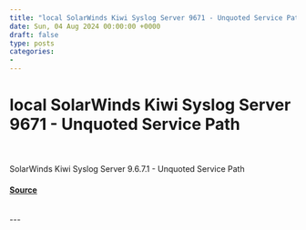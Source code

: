 ```yaml
---
title: "local SolarWinds Kiwi Syslog Server 9671 - Unquoted Service Path"
date: Sun, 04 Aug 2024 00:00:00 +0000
draft: false
type: posts
categories: 
- 
---
```

# local SolarWinds Kiwi Syslog Server 9671 - Unquoted Service Path

<br/>

<br/>
SolarWinds Kiwi Syslog Server 9.6.7.1 - Unquoted Service Path

#### [Source](https://www.exploit-db.com/exploits/52064)

<br/>
---
